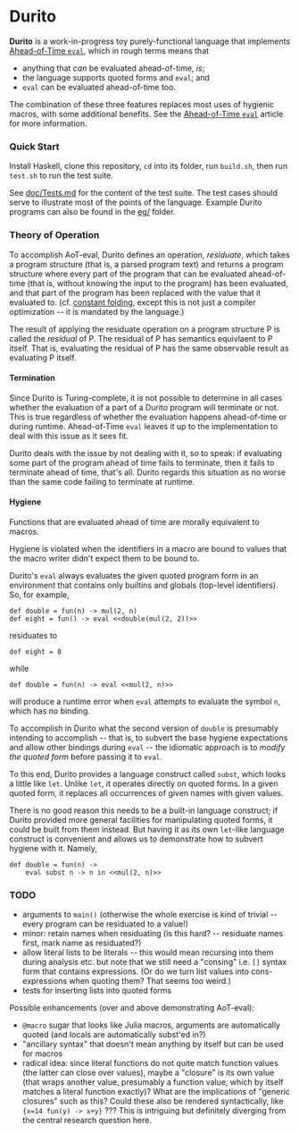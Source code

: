 Durito
======

**Durito** is a work-in-progress toy purely-functional language
that implements [Ahead-of-Time `eval`][], which in rough terms
means that

*   anything that *can* be evaluated ahead-of-time, *is*;
*   the language supports quoted forms and `eval`; and
*   `eval` can be evaluated ahead-of-time too.

The combination of these three features replaces most uses
of hygienic macros, with some additional benefits.
See the [Ahead-of-Time `eval`][] article for more information.

### Quick Start

Install Haskell, clone this repository, `cd` into its folder,
run `build.sh`, then run `test.sh` to run the test suite.

See [doc/Tests.md](doc/Tests.md) for the content of the test
suite.  The test cases should serve to illustrate most of the
points of the language.  Example Durito programs can also
be found in the [eg/](eg/) folder.

### Theory of Operation

To accomplish AoT-eval, Durito defines an operation, _residuate_,
which takes a program structure (that is, a parsed program text) and
returns a program structure where every part of the program that
can be evaluated ahead-of-time (that is, without knowing the input
to the program) has been evaluated, and that part of the program
has been replaced with the value that it evaluated to.
(cf. [constant folding][], except this is not just a compiler
optimization -- it is mandated by the language.)

The result of applying the residuate operation on a program structure
P is called the _residual_ of P.  The residual of P has semantics
equivlaent to P itself.  That is, evaluating the residual of P has
the same observable result as evaluating P itself.

#### Termination

Since Durito is Turing-complete, it is not possible to determine in
all cases whether the evaluation of a part of a Durito program will
terminate or not.  This is true regardless of whether the evaluation
happens ahead-of-time or during runtime.  Ahead-of-Time `eval` leaves
it up to the implementation to deal with this issue as it sees fit.

Durito deals with the issue by not dealing with it, so to speak:
if evaluating some part of the program ahead of time fails to
terminate, then it fails to terminate ahead of time, that's all.
Durito regards this situation as no worse than the same code failing to
terminate at runtime.

#### Hygiene

Functions that are evaluated ahead of time are morally equivalent
to macros.

Hygiene is violated when the identifiers in a macro are bound to
values that the macro writer didn't expect them to be bound to.

Durito's `eval` always evaluates the given quoted program form in
an environment that contains only builtins and globals (top-level
identifiers).  So, for example,

    def double = fun(n) -> mul(2, n)
    def eight = fun() -> eval <<double(mul(2, 2))>>

residuates to

    def eight = 8

while

    def double = fun(n) -> eval <<mul(2, n)>>

will produce a runtime error when `eval` attempts to evaluate the
symbol `n`, which has no binding.

To accomplish in Durito what the second version of `double` is
presumably intending to accomplish -- that is, to subvert the
base hygiene expectations and allow other bindings during `eval` --
the idiomatic approach is to _modify the quoted form_ before
passing it to `eval`.

To this end, Durito provides a language construct called `subst`,
which looks a little like `let`.  Unlike `let`, it operates
directly on quoted forms.  In a given quoted form, it replaces
all occurrences of given names with given values.

There is no good reason this needs to be a built-in language
construct; if Durito provided more general facilities for
manipulating quoted forms, it could be built from them instead.
But having it as its own `let`-like language construct is
convenient and allows us to demonstrate how to subvert hygiene
with it.  Namely,

    def double = fun(n) ->
        eval subst n -> n in <<mul(2, n)>>

### TODO

*   arguments to `main()` (otherwise the whole exercise is kind of trivial -- every program can be residuated to a value!)
*   minor: retain names when residuating (is this hard? -- residuate names first, mark name as residuated?)
*   allow literal lists to be literals -- this would mean recursing into them during analysis etc.
    but note that we still need a "consing" i.e. `[]` syntax form that contains expressions.
    (Or do we turn list values into cons-expressions when quoting them?  That seems too weird.)
*   tests for inserting lists into quoted forms

Possible enhancements (over and above demonstrating AoT-eval):

*   `@macro` sugar that looks like Julia macros, arguments are automatically quoted
    (and locals are automatically subst'ed in?)
*   "ancillary syntax" that doesn't mean anything by itself but can be used for macros
*   radical idea: since literal functions do not quite match function values
    (the latter can close over values), maybe a "closure" is its own value
    (that wraps another value, presumably a function value, which by itself
    matches a literal function exactly)?  What are the implications of
    "generic closures" such as this?  Could these also be rendered syntactically,
    like `{x=14 fun(y) -> x+y}` ???  This is intriguing but definitely diverging
    from the central research question here.

[Ahead-of-Time `eval`]: https://github.com/cpressey/Ahead-of-Time-eval
[constant folding]: https://en.wikipedia.org/wiki/Constant_folding
